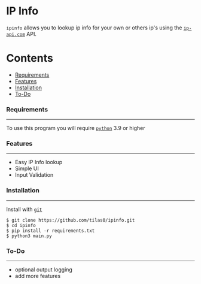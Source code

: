 # IP Info
`ipinfo` allows you to lookup ip info for your own or others ip's using the [`ip-api.com`](ip-api.com) API.

Contents
========

 * [Requirements](#requirements)
 * [Features](#features)
 * [Installation](#installation)
 * [To-Do](#to-do)

### Requirements
---
To use this program you will require [`python`](https://www.python.org/) 3.9 or higher

### Features
---
- Easy IP Info lookup
- Simple UI
- Input Validation

### Installation
---

Install with [`git`](https://git-scm.com/)
```
$ git clone https://github.com/tilas0/ipinfo.git
$ cd ipinfo
$ pip install -r requirements.txt
$ python3 main.py
```

### To-Do
---
- optional output logging
- add more features
